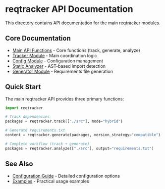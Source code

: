 # reqtracker API Documentation

This directory contains API documentation for the main reqtracker modules.

## Core Documentation

- [Main API Functions](main-api.md) - Core functions (track, generate, analyze)
- [Tracker Module](tracker.md) - Main coordination logic
- [Config Module](config.md) - Configuration management
- [Static Analyzer](static-analyzer.md) - AST-based import detection
- [Generator Module](generator.md) - Requirements file generation

## Quick Start

The main reqtracker API provides three primary functions:

```python
import reqtracker

# Track dependencies
packages = reqtracker.track(["./src"], mode="hybrid")

# Generate requirements.txt
content = reqtracker.generate(packages, version_strategy="compatible")

# Complete workflow (track + generate)
packages = reqtracker.analyze(["./src"], output="requirements.txt")
```

## See Also


- [Configuration Guide](../guides/configuration.md) - Detailed configuration options
- [Examples](../../examples/README.md) - Practical usage examples
